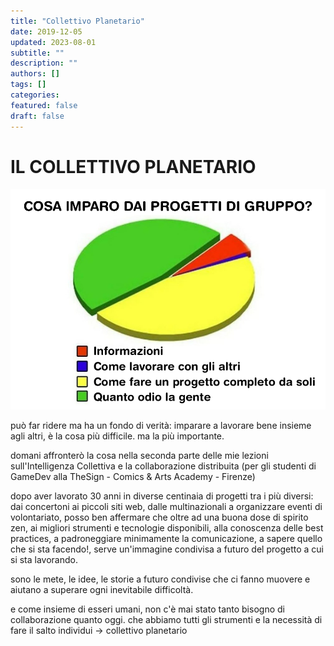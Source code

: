 ```yaml
---
title: "Collettivo Planetario"
date: 2019-12-05
updated: 2023-08-01
subtitle: ""
description: ""
authors: []
tags: []
categories:
featured: false
draft: false
---
```


# IL COLLETTIVO PLANETARIO

![](../../../assets/img/post/2019/lavorare-insieme-featured.jpg)

può far ridere ma ha un fondo di verità: imparare a lavorare bene insieme agli altri, è la cosa più difficile. ma la più importante.

domani affronterò la cosa nella seconda parte delle mie lezioni sull'Intelligenza Collettiva e la collaborazione distribuita (per gli studenti di GameDev alla TheSign - Comics & Arts Academy - Firenze)

dopo aver lavorato 30 anni in diverse centinaia di progetti tra i più diversi: dai concertoni ai piccoli siti web, dalle multinazionali a organizzare eventi di volontariato, posso ben affermare che oltre ad una buona dose di spirito zen, ai migliori strumenti e tecnologie disponibili, alla conoscenza delle best practices, a padroneggiare minimamente la comunicazione, a sapere quello che si sta facendo!, serve un'immagine condivisa a futuro del progetto a cui si sta lavorando.

sono le mete, le idee, le storie a futuro condivise che ci fanno muovere e aiutano a superare ogni inevitabile difficoltà.

e come insieme di esseri umani, non c'è mai stato tanto bisogno di collaborazione quanto oggi. che abbiamo tutti gli strumenti e la necessità di fare il salto individui -> collettivo planetario
